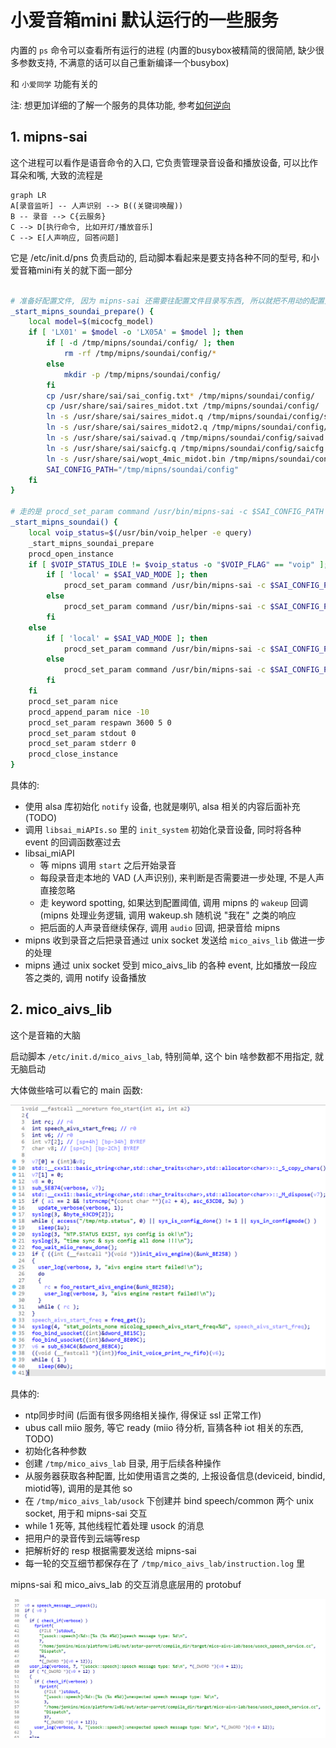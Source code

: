 # 小爱音箱mini 默认运行的一些服务

内置的 `ps` 命令可以查看所有运行的进程 (内置的busybox被精简的很简陋, 缺少很多参数支持, 不满意的话可以自己重新编译一个busybox)

和 `小爱同学` 功能有关的

注: 想更加详细的了解一个服务的具体功能, 参考[如何逆向](./reverse-engineering.md)

## 1. mipns-sai

这个进程可以看作是语音命令的入口, 它负责管理录音设备和播放设备, 可以比作耳朵和嘴, 大致的流程是

```mermaid
graph LR
A[录音监听] -- 人声识别 --> B((关键词唤醒))
B -- 录音 --> C{云服务}
C --> D[执行命令, 比如开灯/播放音乐]
C --> E[人声响应, 回答问题]
```

它是 /etc/init.d/pns 负责启动的, 启动脚本看起来是要支持各种不同的型号, 和小爱音箱mini有关的就下面一部分

```sh

# 准备好配置文件, 因为 mipns-sai 还需要往配置文件目录写东西, 所以就把不用动的配置文件软链了一份到了 /tmp
_start_mipns_soundai_prepare() {    
    local model=$(micocfg_model)    
    if [ 'LX01' = $model -o 'LX05A' = $model ]; then    
        if [ -d /tmp/mipns/soundai/config/ ]; then    
            rm -rf /tmp/mipns/soundai/config/*    
        else    
            mkdir -p /tmp/mipns/soundai/config/    
        fi    
        cp /usr/share/sai/sai_config.txt* /tmp/mipns/soundai/config/    
        cp /usr/share/sai/saires_midot.txt /tmp/mipns/soundai/config/    
        ln -s /usr/share/sai/saires_midot.q /tmp/mipns/soundai/config/saires_midot.q    
        ln -s /usr/share/sai/saires_midot2.q /tmp/mipns/soundai/config/saires_midot2.q    
        ln -s /usr/share/sai/saivad.q /tmp/mipns/soundai/config/saivad.q    
        ln -s /usr/share/sai/saicfg.q /tmp/mipns/soundai/config/saicfg.q    
        ln -s /usr/share/sai/wopt_4mic_midot.bin /tmp/mipns/soundai/config/wopt_4mic_midot.bin    
        SAI_CONFIG_PATH="/tmp/mipns/soundai/config"    
    fi    
} 

# 走的是 procd_set_param command /usr/bin/mipns-sai -c $SAI_CONFIG_PATH -l
_start_mipns_soundai() {    
    local voip_status=$(/usr/bin/voip_helper -e query)    
    _start_mipns_soundai_prepare    
    procd_open_instance    
    if [ $VOIP_STATUS_IDLE != $voip_status -o "$VOIP_FLAG" == "voip" ]; then    
        if [ 'local' = $SAI_VAD_MODE ]; then    
            procd_set_param command /usr/bin/mipns-sai -c $SAI_CONFIG_PATH -l -v    
        else    
            procd_set_param command /usr/bin/mipns-sai -c $SAI_CONFIG_PATH -v    
        fi    
    else    
        if [ 'local' = $SAI_VAD_MODE ]; then    
            procd_set_param command /usr/bin/mipns-sai -c $SAI_CONFIG_PATH -l    
        else    
            procd_set_param command /usr/bin/mipns-sai -c $SAI_CONFIG_PATH    
        fi    
    fi    
    procd_set_param nice    
    procd_append_param nice -10    
    procd_set_param respawn 3600 5 0    
    procd_set_param stdout 0    
    procd_set_param stderr 0
    procd_close_instance
}

```

具体的:

- 使用 alsa 库初始化 `notify` 设备, 也就是喇叭, alsa 相关的内容后面补充(TODO)
- 调用 `libsai_miAPIs.so` 里的 `init_system` 初始化录音设备, 同时将各种 event 的回调函数塞过去
- libsai_miAPI
    - 等 mipns 调用 `start` 之后开始录音
    - 每段录音走本地的 VAD (人声识别), 来判断是否需要进一步处理, 不是人声直接忽略
    - 走 keyword spotting, 如果达到配置阈值, 调用 mipns 的 `wakeup` 回调 (mipns 处理业务逻辑, 调用 wakeup.sh 随机说 "我在" 之类的响应
    - 把后面的人声录音继续保存, 调用 `audio` 回调, 把录音给 mipns
- mipns 收到录音之后把录音通过 unix socket 发送给 `mico_aivs_lib` 做进一步的处理
- mipns 通过 unix socket 受到 mico_aivs_lib 的各种 event, 比如播放一段应答之类的, 调用 notify 设备播放


## 2. mico_aivs_lib

这个是音箱的大脑

启动脚本 `/etc/init.d/mico_aivs_lab`, 特别简单, 这个 bin 啥参数都不用指定, 就无脑启动

大体做些啥可以看它的 main 函数:

![mico_main](./images/mico_aivs_main.png)

具体的:

- ntp同步时间 (后面有很多网络相关操作, 得保证 ssl 正常工作)
- ubus call miio 服务, 等它 ready (miio 待分析, 盲猜各种 iot 相关的东西, TODO)
- 初始化各种参数
- 创建 `/tmp/mico_aivs_lab` 目录, 用于后续各种操作
- 从服务器获取各种配置, 比如使用语言之类的, 上报设备信息(deviceid, bindid, miotid等), 调用的是其他 so
- 在 `/tmp/mico_aivs_lab/usock` 下创建并 bind speech/common 两个 unix socket, 用于和 mipns-sai 交互
- while 1 死等, 其他线程忙着处理 usock 的消息
- 把用户的录音传到云端等resp
- 把解析好的 resp 根据需要发送给 mipns-sai
- 每一轮的交互细节都保存在了 `/tmp/mico_aivs_lab/instruction.log` 里


mipns-sai 和 mico_aivs_lab 的交互消息底层用的 protobuf

![speech_msg](./images/speech_msg.png)

